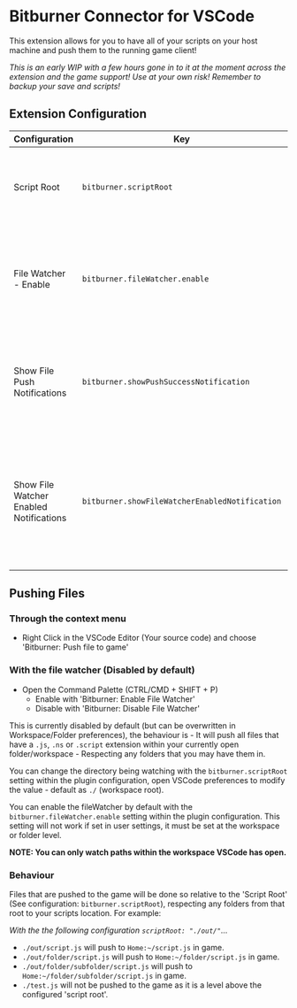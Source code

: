 # Bitburner Connector for VSCode

This extension allows for you to have all of your scripts on your host machine and push them to the running game client!

_This is an early WIP with a few hours gone in to it at the moment across the extension and the game support! Use at your own risk! Remember to backup your save and scripts!_

## Extension Configuration

| Configuration | Key | Description | Default |
| ------------- | --- | ----------- | ------- |
| Script Root  | `bitburner.scriptRoot` | The directory that the File Watcher (if enabled) uses as the 'root' directory to watch. | `./` |
| File Watcher - Enable | `bitburner.fileWatcher.enable` | A configuration option that is only read from the Workspace or Folder configurations, a way to enable the File Watcher by default. | `false` |
| Show File Push Notifications | `bitburner.showPushSuccessNotification` | If true, this will show a notification/toast when a file has been successfully pushed to the game. Errors will always show. | `false` |
| Show File Watcher Enabled Notifications | `bitburner.showFileWatcherEnabledNotification` | If true, this will show a notification/toast whenever the File Watcher is enabled and/or the extension configuration scriptRoot has changed. Errors will always show. | `false` |

## Pushing Files

### Through the context menu

- Right Click in the VSCode Editor (Your source code) and choose 'Bitburner: Push file to game'

### With the file watcher (Disabled by default)

- Open the Command Palette (CTRL/CMD + SHIFT + P)
  - Enable with 'Bitburner: Enable File Watcher'
  - Disable with 'Bitburner: Disable File Watcher'

This is currently disabled by default (but can be overwritten in Workspace/Folder preferences), the behaviour is - It will push all files that have a `.js`, `.ns` or `.script` extension within your currently open folder/workspace - Respecting any folders that you may have them in.

You can change the directory being watching with the `bitburner.scriptRoot` setting within the plugin configuration, open VSCode preferences to modify the value - default as `./` (workspace root).

You can enable the fileWatcher by default with the `bitburner.fileWatcher.enable` setting within the plugin configuration. This setting will not work if set in user settings, it must be set at the workspace or folder level.

**NOTE: You can only watch paths within the workspace VSCode has open.**

### Behaviour

Files that are pushed to the game will be done so relative to the 'Script Root' (See configuration: `bitburner.scriptRoot`), respecting any folders from that root to your scripts location. For example:

_With the the following configuration `scriptRoot: "./out/"`..._

- `./out/script.js` will push to `Home:~/script.js` in game.
- `./out/folder/script.js` will push to `Home:~/folder/script.js` in game.
- `./out/folder/subfolder/script.js` will push to `Home:~/folder/subfolder/script.js` in game.
- `./test.js` will not be pushed to the game as it is a level above the configured 'script root'.
